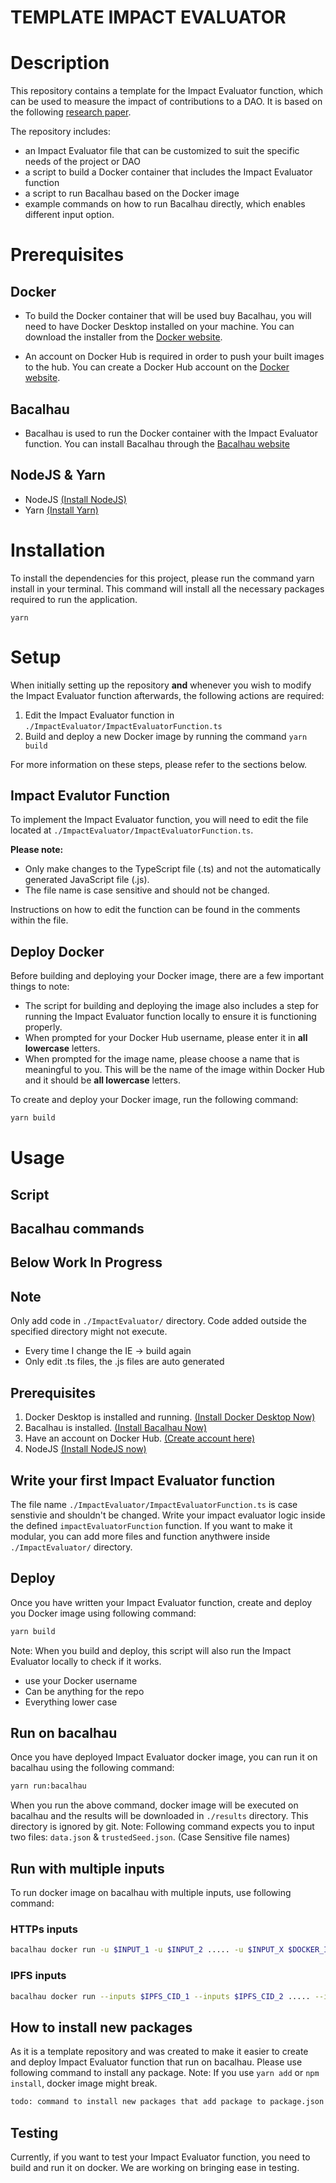 # TEMPLATE IMPACT EVALUATOR

# Description

This repository contains a template for the Impact Evaluator function, which can be used to measure the impact of contributions to a DAO. It is based on the following [research paper](https://threebox.notion.site/Impact-Evaluators-Over-Ceramic-Data-5ac733f30a454356914b22778f512381).

The repository includes:

- an Impact Evaluator file that can be customized to suit the specific needs of the project or DAO
- a script to build a Docker container that includes the Impact Evaluator function
- a script to run Bacalhau based on the Docker image
- example commands on how to run Bacalhau directly, which enables different input option.

# Prerequisites

## Docker

- To build the Docker container that will be used buy Bacalhau, you will need to have Docker Desktop installed on your machine. You can download the installer from the [Docker website](https://www.docker.com/products/docker-desktop/).

- An account on Docker Hub is required in order to push your built images to the hub. You can create a Docker Hub account on the [Docker website](https://hub.docker.com/).

## Bacalhau

- Bacalhau is used to run the Docker container with the Impact Evaluator function. You can install Bacalhau through the [Bacalhau website](https://docs.bacalhau.org/getting-started/installation/)

## NodeJS & Yarn

- NodeJS [(Install NodeJS)](https://nodejs.org/en/download/)
- Yarn [(Install Yarn)](https://classic.yarnpkg.com/en/docs/install)

# Installation

To install the dependencies for this project, please run the command yarn install in your terminal. This command will install all the necessary packages required to run the application.

```
yarn
```

# Setup

When initially setting up the repository **and** whenever you wish to modify the Impact Evaluator function afterwards, the following actions are required:

1. Edit the Impact Evaluator function in `./ImpactEvaluator/ImpactEvaluatorFunction.ts`
2. Build and deploy a new Docker image by running the command `yarn build`

For more information on these steps, please refer to the sections below.

## Impact Evalutor Function

To implement the Impact Evaluator function, you will need to edit the file located at `./ImpactEvaluator/ImpactEvaluatorFunction.ts`.

**Please note:**

- Only make changes to the TypeScript file (.ts) and not the automatically generated JavaScript file (.js).
- The file name is case sensitive and should not be changed.

Instructions on how to edit the function can be found in the comments within the file.

## Deploy Docker

Before building and deploying your Docker image, there are a few important things to note:

- The script for building and deploying the image also includes a step for running the Impact Evaluator function locally to ensure it is functioning properly.
- When prompted for your Docker Hub username, please enter it in **all lowercase** letters.
- When prompted for the image name, please choose a name that is meaningful to you. This will be the name of the image within Docker Hub and it should be **all lowercase** letters.

To create and deploy your Docker image, run the following command:

```sh
yarn build
```

# Usage

## Script

## Bacalhau commands

## **Below Work In Progress**

## Note

Only add code in `./ImpactEvaluator/` directory. Code added outside the specified directory might not execute.

- Every time I change the IE -> build again
- Only edit .ts files, the .js files are auto generated

## Prerequisites

1. Docker Desktop is installed and running. [(Install Docker Desktop Now)](https://www.docker.com/products/docker-desktop/)
2. Bacalhau is installed. [(Install Bacalhau Now)](https://docs.bacalhau.org/getting-started/installation)
3. Have an account on Docker Hub. [(Create account here)](https://hub.docker.com/)
4. NodeJS [(Install NodeJS now)](https://nodejs.org/en/download/)

## Write your first Impact Evaluator function

The file name `./ImpactEvaluator/ImpactEvaluatorFunction.ts` is case senstivie and shouldn't be changed.
Write your impact evaluator logic inside the defined `impactEvaluatorFunction` function.
If you want to make it modular, you can add more files and function anythwere inside `./ImpactEvaluator/` directory.

## Deploy

Once you have written your Impact Evaluator function, create and deploy you Docker image using following command:

```sh
yarn build
```

Note: When you build and deploy, this script will also run the Impact Evaluator locally to check if it works.

- use your Docker username
- Can be anything for the repo
- Everything lower case

## Run on bacalhau

Once you have deployed Impact Evaluator docker image, you can run it on bacalhau using the following command:

```sh
yarn run:bacalhau
```

When you run the above command, docker image will be executed on bacalhau and the results will be downloaded in `./results` directory. This directory is ignored by git.
Note: Following command expects you to input two files: `data.json` & `trustedSeed.json`. (Case Sensitive file names)

## Run with multiple inputs

To run docker image on bacalhau with multiple inputs, use following command:

### HTTPs inputs

```sh
bacalhau docker run -u $INPUT_1 -u $INPUT_2 ..... -u $INPUT_X $DOCKER_IMAGE
```

### IPFS inputs

```sh
bacalhau docker run --inputs $IPFS_CID_1 --inputs $IPFS_CID_2 ..... --inputs $IPFS_CID_X $DOCKER_IMAGE
```

## How to install new packages

As it is a template repository and was created to make it easier to create and deploy Impact Evaluator function that run on bacalhau.
Please use following command to install any package.
Note: If you use `yarn add` or `npm install`, docker image might break.

```sh
todo: command to install new packages that add package to package.json file and add RUN command to install the package in Dockerfile as well.
```

## Testing

Currently, if you want to test your Impact Evaluator function, you need to build and run it on docker. We are working on bringing ease in testing.
